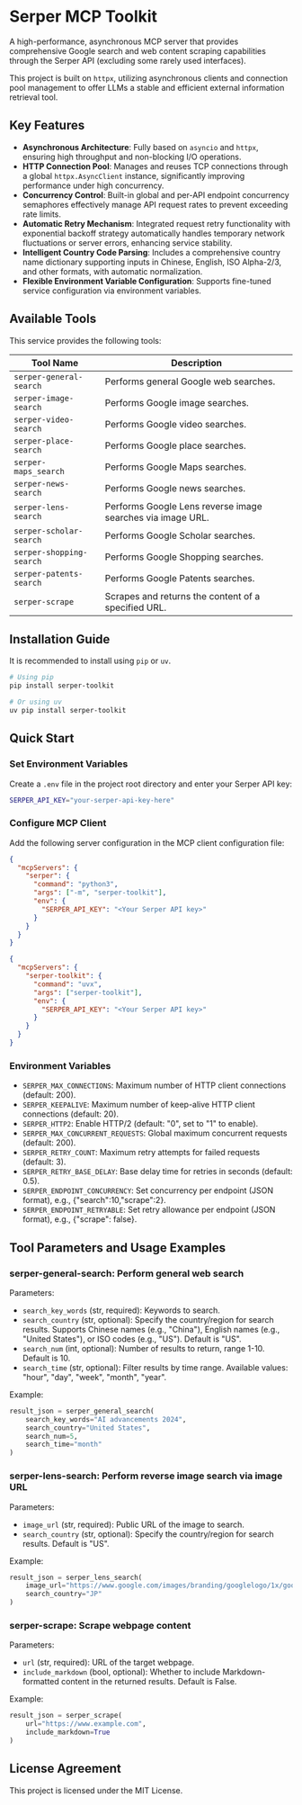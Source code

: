 # Serper MCP Toolkit

A high-performance, asynchronous MCP server that provides comprehensive Google search and web content scraping capabilities through the Serper API (excluding some rarely used interfaces).

This project is built on `httpx`, utilizing asynchronous clients and connection pool management to offer LLMs a stable and efficient external information retrieval tool.

## Key Features

- **Asynchronous Architecture**: Fully based on `asyncio` and `httpx`, ensuring high throughput and non-blocking I/O operations.
- **HTTP Connection Pool**: Manages and reuses TCP connections through a global `httpx.AsyncClient` instance, significantly improving performance under high concurrency.
- **Concurrency Control**: Built-in global and per-API endpoint concurrency semaphores effectively manage API request rates to prevent exceeding rate limits.
- **Automatic Retry Mechanism**: Integrated request retry functionality with exponential backoff strategy automatically handles temporary network fluctuations or server errors, enhancing service stability.
- **Intelligent Country Code Parsing**: Includes a comprehensive country name dictionary supporting inputs in Chinese, English, ISO Alpha-2/3, and other formats, with automatic normalization.
- **Flexible Environment Variable Configuration**: Supports fine-tuned service configuration via environment variables.

## Available Tools

This service provides the following tools:

| Tool Name                | Description                                  |
| ------------------------ | -------------------------------------------- |
| `serper-general-search`  | Performs general Google web searches.        |
| `serper-image-search`    | Performs Google image searches.               |
| `serper-video-search`    | Performs Google video searches.               |
| `serper-place-search`    | Performs Google place searches.               |
| `serper-maps_search`     | Performs Google Maps searches.                |
| `serper-news-search`     | Performs Google news searches.                |
| `serper-lens-search`     | Performs Google Lens reverse image searches via image URL. |
| `serper-scholar-search`  | Performs Google Scholar searches.             |
| `serper-shopping-search` | Performs Google Shopping searches.            |
| `serper-patents-search`  | Performs Google Patents searches.             |
| `serper-scrape`          | Scrapes and returns the content of a specified URL. |

## Installation Guide

It is recommended to install using `pip` or `uv`.

```bash
# Using pip
pip install serper-toolkit

# Or using uv
uv pip install serper-toolkit
```

## Quick Start

### Set Environment Variables

Create a `.env` file in the project root directory and enter your Serper API key:

```bash
SERPER_API_KEY="your-serper-api-key-here"
```

### Configure MCP Client

Add the following server configuration in the MCP client configuration file:

```json
{
  "mcpServers": {
    "serper": {
      "command": "python3",
      "args": ["-m", "serper-toolkit"],
      "env": {
        "SERPER_API_KEY": "<Your Serper API key>"
      }
    }
  }
}
```

```json
{
  "mcpServers": {
    "serper-toolkit": {
      "command": "uvx",
      "args": ["serper-toolkit"],
      "env": {
        "SERPER_API_KEY": "<Your Serper API key>"
      }
    }
  }
}
```

### Environment Variables

- `SERPER_MAX_CONNECTIONS`: Maximum number of HTTP client connections (default: 200).
- `SERPER_KEEPALIVE`: Maximum number of keep-alive HTTP client connections (default: 20).
- `SERPER_HTTP2`: Enable HTTP/2 (default: "0", set to "1" to enable).
- `SERPER_MAX_CONCURRENT_REQUESTS`: Global maximum concurrent requests (default: 200).
- `SERPER_RETRY_COUNT`: Maximum retry attempts for failed requests (default: 3).
- `SERPER_RETRY_BASE_DELAY`: Base delay time for retries in seconds (default: 0.5).
- `SERPER_ENDPOINT_CONCURRENCY`: Set concurrency per endpoint (JSON format), e.g., {"search":10,"scrape":2}.
- `SERPER_ENDPOINT_RETRYABLE`: Set retry allowance per endpoint (JSON format), e.g., {"scrape": false}.

## Tool Parameters and Usage Examples

### serper-general-search: Perform general web search

Parameters:

- `search_key_words` (str, required): Keywords to search.
- `search_country` (str, optional): Specify the country/region for search results. Supports Chinese names (e.g., "China"), English names (e.g., "United States"), or ISO codes (e.g., "US"). Default is "US".
- `search_num` (int, optional): Number of results to return, range 1-10. Default is 10.
- `search_time` (str, optional): Filter results by time range. Available values: "hour", "day", "week", "month", "year".

Example:

```Python
result_json = serper_general_search(
    search_key_words="AI advancements 2024",
    search_country="United States",
    search_num=5,
    search_time="month"
)
```

### serper-lens-search: Perform reverse image search via image URL

Parameters:

- `image_url` (str, required): Public URL of the image to search.
- `search_country` (str, optional): Specify the country/region for search results. Default is "US".

Example:

```Python
result_json = serper_lens_search(
    image_url="https://www.google.com/images/branding/googlelogo/1x/googlelogo_color_272x92dp.png",
    search_country="JP"
)
```

### serper-scrape: Scrape webpage content

Parameters:

- `url` (str, required): URL of the target webpage.
- `include_markdown` (bool, optional): Whether to include Markdown-formatted content in the returned results. Default is False.

Example:

```Python
result_json = serper_scrape(
    url="https://www.example.com",
    include_markdown=True
)
```

## License Agreement

This project is licensed under the MIT License.
